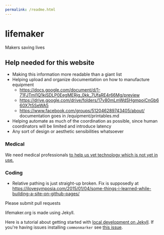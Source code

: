 ```yaml
---
permalink: /readme.html
---
```


# lifemaker

Makers saving lives

## Help needed for this website

- Making this information more readable than a giant list
- Helping upload and organize documentation on how to manufacture equipment
  - https://docs.google.com/document/d/1-71FJTmI1Q1kjSDLP0EegMERjg_0kk_7UfaRE4r66Mg/preview
  - https://drive.google.com/drive/folders/17v80mLmWdSHgmpojCnGb660X7t5SeWA5
  - https://www.facebook.com/groups/512046289743405/about/ documentation goes in /equipment/printables.md
- Helping automate as much of the coordination as possible, since human coordinators will be limited and introduce latency
- Any sort of design or aesthetic sensibilities whatsoever

### Medical

We need medical professionals [to help us vet technology which is not yet in use.](equipment/unvetted.md)

### Coding

- Relative pathing is just straight-up broken. Fix is supposedly at https://ilovesymposia.com/2015/01/04/some-things-i-learned-while-building-a-site-on-github-pages/

Please submit pull requests

lifemaker.org is made using Jekyll.

Here is a tutorial about getting started with [local development on Jekyll](https://help.github.com/en/enterprise/2.14/user/articles/setting-up-your-github-pages-site-locally-with-jekyll). If you're having issues installing `commonmarker` see [this issue](https://github.com/github/pages-gem/issues/133#issuecomment-411918159).
